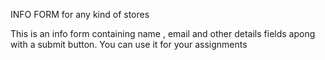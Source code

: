 INFO FORM for any kind of stores

This is an info form containing name , email and other details fields apong with a submit button. You can use it for your assignments
